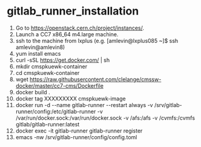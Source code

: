 # gitlab_runner_installation

1) Go to https://openstack.cern.ch/project/instances/.
2) Launch a CC7 x86_64 m4.large machine.
3) ssh to the machine from lxplus (e.g. [amlevin@lxplus085 ~]$ ssh amlevin@amlevin8)
5) yum install emacs
6) curl -sSL https://get.docker.com/ | sh
7) mkdir cmspkuewk-container
8) cd cmspkuewk-container
9) wget https://raw.githubusercontent.com/clelange/cmssw-docker/master/cc7-cms/Dockerfile
10) docker build .
11) docker tag XXXXXXXXX cmspkuewk-image
12) docker run -d --name gitlab-runner --restart always -v /srv/gitlab-runner/config:/etc/gitlab-runner -v /var/run/docker.sock:/var/run/docker.sock -v /afs:/afs -v /cvmfs:/cvmfs gitlab/gitlab-runner:latest
13) docker exec -it gitlab-runner gitlab-runner register
14) emacs -nw /srv/gitlab-runner/config/config.toml 

